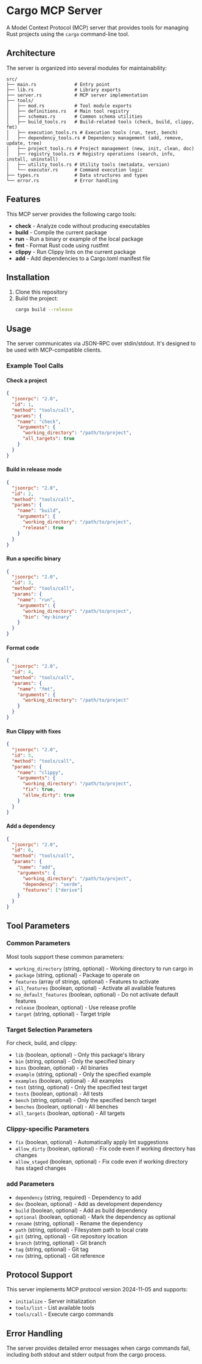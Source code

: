 # Cargo MCP Server

A Model Context Protocol (MCP) server that provides tools for managing Rust projects using the `cargo` command-line tool.

## Architecture

The server is organized into several modules for maintainability:

```
src/
├── main.rs              # Entry point
├── lib.rs               # Library exports
├── server.rs            # MCP server implementation
├── tools/
│   ├── mod.rs           # Tool module exports
│   ├── definitions.rs   # Main tool registry
│   ├── schemas.rs       # Common schema utilities
│   ├── build_tools.rs   # Build-related tools (check, build, clippy, fmt)
│   ├── execution_tools.rs # Execution tools (run, test, bench)
│   ├── dependency_tools.rs # Dependency management (add, remove, update, tree)
│   ├── project_tools.rs # Project management (new, init, clean, doc)
│   ├── registry_tools.rs # Registry operations (search, info, install, uninstall)
│   ├── utility_tools.rs # Utility tools (metadata, version)
│   └── executor.rs      # Command execution logic
├── types.rs             # Data structures and types
└── error.rs             # Error handling
```

## Features

This MCP server provides the following cargo tools:

- **check** - Analyze code without producing executables
- **build** - Compile the current package
- **run** - Run a binary or example of the local package
- **fmt** - Format Rust code using rustfmt
- **clippy** - Run Clippy lints on the current package
- **add** - Add dependencies to a Cargo.toml manifest file

## Installation

1. Clone this repository
2. Build the project:
   ```bash
   cargo build --release
   ```

## Usage

The server communicates via JSON-RPC over stdin/stdout. It's designed to be used with MCP-compatible clients.

### Example Tool Calls

#### Check a project
```json
{
  "jsonrpc": "2.0",
  "id": 1,
  "method": "tools/call",
  "params": {
    "name": "check",
    "arguments": {
      "working_directory": "/path/to/project",
      "all_targets": true
    }
  }
}
```

#### Build in release mode
```json
{
  "jsonrpc": "2.0",
  "id": 2,
  "method": "tools/call",
  "params": {
    "name": "build",
    "arguments": {
      "working_directory": "/path/to/project",
      "release": true
    }
  }
}
```

#### Run a specific binary
```json
{
  "jsonrpc": "2.0",
  "id": 3,
  "method": "tools/call",
  "params": {
    "name": "run",
    "arguments": {
      "working_directory": "/path/to/project",
      "bin": "my-binary"
    }
  }
}
```

#### Format code
```json
{
  "jsonrpc": "2.0",
  "id": 4,
  "method": "tools/call",
  "params": {
    "name": "fmt",
    "arguments": {
      "working_directory": "/path/to/project"
    }
  }
}
```

#### Run Clippy with fixes
```json
{
  "jsonrpc": "2.0",
  "id": 5,
  "method": "tools/call",
  "params": {
    "name": "clippy",
    "arguments": {
      "working_directory": "/path/to/project",
      "fix": true,
      "allow_dirty": true
    }
  }
}
```

#### Add a dependency
```json
{
  "jsonrpc": "2.0",
  "id": 6,
  "method": "tools/call",
  "params": {
    "name": "add",
    "arguments": {
      "working_directory": "/path/to/project",
      "dependency": "serde",
      "features": ["derive"]
    }
  }
}
```

## Tool Parameters

### Common Parameters

Most tools support these common parameters:

- `working_directory` (string, optional) - Working directory to run cargo in
- `package` (string, optional) - Package to operate on
- `features` (array of strings, optional) - Features to activate
- `all_features` (boolean, optional) - Activate all available features
- `no_default_features` (boolean, optional) - Do not activate default features
- `release` (boolean, optional) - Use release profile
- `target` (string, optional) - Target triple

### Target Selection Parameters

For check, build, and clippy:

- `lib` (boolean, optional) - Only this package's library
- `bin` (string, optional) - Only the specified binary
- `bins` (boolean, optional) - All binaries
- `example` (string, optional) - Only the specified example
- `examples` (boolean, optional) - All examples
- `test` (string, optional) - Only the specified test target
- `tests` (boolean, optional) - All tests
- `bench` (string, optional) - Only the specified bench target
- `benches` (boolean, optional) - All benches
- `all_targets` (boolean, optional) - All targets

### Clippy-specific Parameters

- `fix` (boolean, optional) - Automatically apply lint suggestions
- `allow_dirty` (boolean, optional) - Fix code even if working directory has changes
- `allow_staged` (boolean, optional) - Fix code even if working directory has staged changes

### add Parameters

- `dependency` (string, required) - Dependency to add
- `dev` (boolean, optional) - Add as development dependency
- `build` (boolean, optional) - Add as build dependency
- `optional` (boolean, optional) - Mark the dependency as optional
- `rename` (string, optional) - Rename the dependency
- `path` (string, optional) - Filesystem path to local crate
- `git` (string, optional) - Git repository location
- `branch` (string, optional) - Git branch
- `tag` (string, optional) - Git tag
- `rev` (string, optional) - Git reference

## Protocol Support

This server implements MCP protocol version 2024-11-05 and supports:

- `initialize` - Server initialization
- `tools/list` - List available tools
- `tools/call` - Execute cargo commands

## Error Handling

The server provides detailed error messages when cargo commands fail, including both stdout and stderr output from the cargo process.
